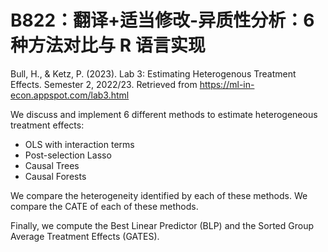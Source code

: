 # B822：翻译+适当修改-异质性分析：6 种方法对比与 R 语言实现

Bull, H., & Ketz, P. (2023). Lab 3: Estimating Heterogenous Treatment Effects. Semester 2, 2022/23. Retrieved from https://ml-in-econ.appspot.com/lab3.html

We discuss and implement 6 different methods to estimate heterogeneous treatment effects:

-   OLS with interaction terms
-   Post-selection Lasso
-   Causal Trees
-   Causal Forests

We compare the heterogeneity identified by each of these methods. We compare the CATE of each of these methods.

Finally, we compute the Best Linear Predictor (BLP) and the Sorted Group Average Treatment Effects (GATES).
